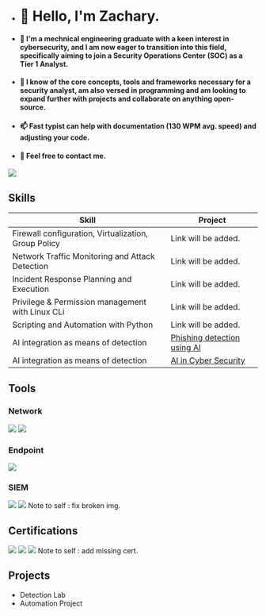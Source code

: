 - # 👋 Hello, I'm Zachary.
- #### 🌱 I'm a mechnical engineering graduate with a keen interest in cybersecurity, and I am now eager to transition into this field, specifically aiming to join a Security Operations Center (SOC) as a Tier 1 Analyst.
- #### 💞️ I know of the core concepts, tools and frameworks necessary for a security analyst, am also versed in programming and am looking to expand further with projects and collaborate on anything open-source.
- #### 📫 Fast typist can help with documentation (130 WPM avg. speed) and adjusting your code.
- #### 👀 Feel free to contact me.
<a href="https://linkedin.com"><img src="https://img.shields.io/badge/-LinkedIn-0072b1?&style=for-the-badge&logo=linkedin&logoColor=white" /></a>


## Skills

| Skill                                         | Project                    |
|-----------------------------------------------|----------------------------|
| Firewall configuration, Virtualization, Group Policy| Link will be added.|
| Network Traffic Monitoring and Attack Detection | Link will be added. |
| Incident Response Planning and Execution      | Link will be added. |
| Privilege & Permission management with Linux CLi                 | Link will be added. |
| Scripting and Automation with Python | Link will be added. |
| AI integration as means of detection | <a href="https://docs.google.com/document/d/1_SeGq-8A-kuD89Gg4MkoQM92LYP8-NEap6-J_-iLiaw/edit?usp=sharing&resourcekey=0-BkEfbiokdT0Shu-foNdOmw">Phishing detection using AI</a>|
| AI integration as means of detection | <a href="https://docs.google.com/document/d/1p645n12KNME6emG9390fD9iNYyfde7QguAN3WlzKRTU/edit?usp=sharing">AI in Cyber Security</a> |
## Tools
### Network
<div>
    <img src="https://img.shields.io/badge/-Wireshark-1679A7?&style=for-the-badge&logo=Wireshark&logoColor=white" />
    <img src="https://img.shields.io/badge/-Suricata-EF3B2D?&style=for-the-badge&logo=Suricata&logoColor=white" />
</div>

### Endpoint
<div>
    <img src="https://img.shields.io/badge/-Microsoft_Defender_for_Endpoint-00A4EF?&style=for-the-badge&logo=Microsoft&logoColor=white" />
   </div>

### SIEM
<div>
    <img src="https://img.shields.io/badge/-Splunk-000000?&style=for-the-badge&logo=Splunk&logoColor=white" />
    <img src=https://img.shields.io/badge/-Google%20Chronicle-4285F4?&style=for-the-badge&logo=Google-Chronicle&logoColor=white" />
  Note to self : fix broken img.
</div>

## Certifications
<div>
<img src="https://img.shields.io/badge/-Security%2B-FF0000?&style=for-the-badge&logo=CompTIA&logoColor=white" />
<img src="https://img.shields.io/badge/-Network%2B-007ACC?&style=for-the-badge&logo=CompTIA&logoColor=white" />
<img src="https://img.shields.io/badge/-A%2B-4D4D4D?&style=for-the-badge&logo=CompTIA&logoColor=white" />
Note to self : add missing cert.
</div>

## Projects
- Detection Lab
- Automation Project
<!---
Call-me-Zak/Call-me-Zak is a ✨ special ✨ repository because its `README.md` (this file) appears on your GitHub profile.
You can click the Preview link to take a look at your changes.
--->
